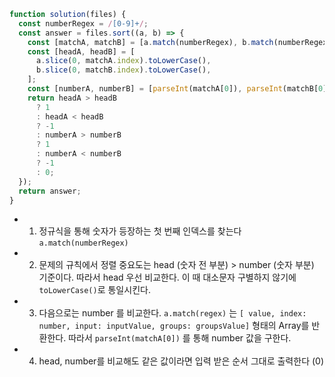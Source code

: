 ```js
function solution(files) {
  const numberRegex = /[0-9]+/;
  const answer = files.sort((a, b) => {
    const [matchA, matchB] = [a.match(numberRegex), b.match(numberRegex)];
    const [headA, headB] = [
      a.slice(0, matchA.index).toLowerCase(),
      b.slice(0, matchB.index).toLowerCase(),
    ];
    const [numberA, numberB] = [parseInt(matchA[0]), parseInt(matchB[0])];
    return headA > headB
      ? 1
      : headA < headB
      ? -1
      : numberA > numberB
      ? 1
      : numberA < numberB
      ? -1
      : 0;
  });
  return answer;
}
```

- 1. 정규식을 통해 숫자가 등장하는 첫 번째 인덱스를 찾는다 `a.match(numberRegex)`
- 2. 문제의 규칙에서 정렬 중요도는 head (숫자 전 부분) > number (숫자 부분) 기준이다. 따라서 head 우선 비교한다. 이 때 대소문자 구별하지 않기에 `toLowerCase()`로 통일시킨다.
- 3. 다음으로는 number 를 비교한다. `a.match(regex)` 는 `[ value, index: number, input: inputValue, groups: groupsValue]` 형태의 Array를 반환한다. 따라서 `parseInt(matchA[0])` 를 통해 number 값을 구한다.
- 4. head, number를 비교해도 같은 값이라면 입력 받은 순서 그대로 출력한다 (0)
